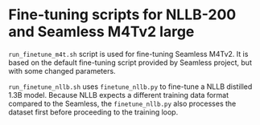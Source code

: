 # Fine-tuning scripts for NLLB-200 and Seamless M4Tv2 large

`run_finetune_m4t.sh` script is used for fine-tuning Seamless M4Tv2. It is based on the default fine-tuning script provided by Seamless project, but with some changed parameters.

`run_finetune_nllb.sh` uses `finetune_nllb.py` to fine-tune a NLLB distilled 1.3B model. Because NLLB expects a different training data format compared to the Seamless, the `finetune_nllb.py` also processes the dataset first before proceeding to the training loop.
